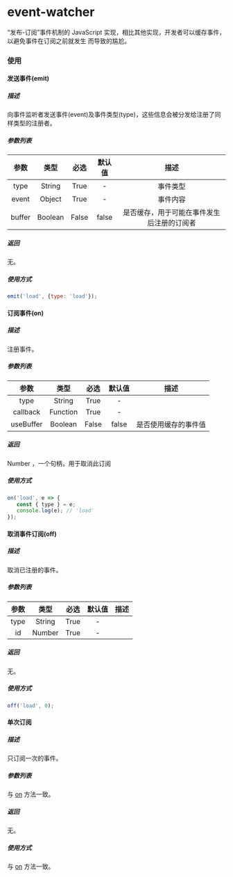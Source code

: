 # event-watcher
“发布-订阅”事件机制的 JavaScript 实现，相比其他实现，开发者可以缓存事件，以避免事件在订阅之前就发生 而导致的尴尬。

### 使用
#### 发送事件(emit)
##### 描述
向事件监听者发送事件(event)及事件类型(type)，这些信息会被分发给注册了同样类型的注册者。
##### 参数列表
参数 | 类型 | 必选 | 默认值 | 描述
:-: | :-: | :-: | :-: | :-:
type | String | True | \- | 事件类型
event | Object | True | \- | 事件内容
buffer | Boolean | False | false | 是否缓存，用于可能在事件发生后注册的订阅者
##### 返回
无。
##### 使用方式
```javascript
emit('load', {type: 'load'});
```

#### <span id="on">订阅事件(on)</span>
##### 描述
注册事件。
##### 参数列表
参数 | 类型 | 必选 | 默认值 | 描述
:-: | :-: | :-: | :-: | :-:
type | String | True | \- |
callback | Function | True | \- |
useBuffer | Boolean | False | false | 是否使用缓存的事件值
##### 返回
Number ，一个句柄，用于取消此订阅
##### 使用方式
```javascript
on('load', e => {
   const { type } = e;
   console.log(e); // 'load'
});
```

#### 取消事件订阅(off)
##### 描述
取消已注册的事件。
##### 参数列表
参数 | 类型 | 必选 | 默认值 | 描述
:-: | :-: | :-: | :-: | :-:
type | String | True | \- |
id | Number | True | \- |
##### 返回
无。
##### 使用方式
```javascript
off('load', 0);
```

#### 单次订阅
##### 描述
只订阅一次的事件。
##### 参数列表
与 [on]('#on') 方法一致。
##### 返回
无。
##### 使用方式
与 [on]('#on') 方法一致。
